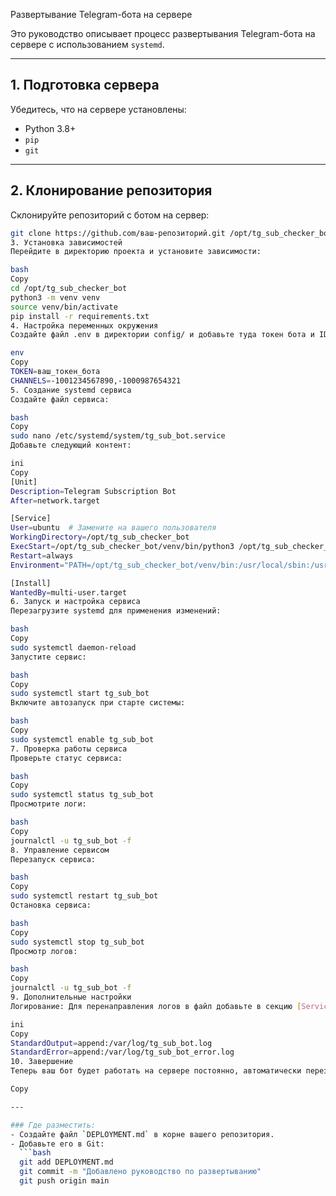  Развертывание Telegram-бота на сервере

Это руководство описывает процесс развертывания Telegram-бота на сервере с использованием `systemd`.

---

## 1. Подготовка сервера

Убедитесь, что на сервере установлены:
- Python 3.8+
- `pip`
- `git`

---

## 2. Клонирование репозитория

Склонируйте репозиторий с ботом на сервер:

```bash
git clone https://github.com/ваш-репозиторий.git /opt/tg_sub_checker_bot
3. Установка зависимостей
Перейдите в директорию проекта и установите зависимости:

bash
Copy
cd /opt/tg_sub_checker_bot
python3 -m venv venv
source venv/bin/activate
pip install -r requirements.txt
4. Настройка переменных окружения
Создайте файл .env в директории config/ и добавьте туда токен бота и ID каналов:

env
Copy
TOKEN=ваш_токен_бота
CHANNELS=-1001234567890,-1000987654321
5. Создание systemd сервиса
Создайте файл сервиса:

bash
Copy
sudo nano /etc/systemd/system/tg_sub_bot.service
Добавьте следующий контент:

ini
Copy
[Unit]
Description=Telegram Subscription Bot
After=network.target

[Service]
User=ubuntu  # Замените на вашего пользователя
WorkingDirectory=/opt/tg_sub_checker_bot
ExecStart=/opt/tg_sub_checker_bot/venv/bin/python3 /opt/tg_sub_checker_bot/src/bot.py
Restart=always
Environment="PATH=/opt/tg_sub_checker_bot/venv/bin:/usr/local/sbin:/usr/local/bin:/usr/sbin:/usr/bin:/sbin:/bin"

[Install]
WantedBy=multi-user.target
6. Запуск и настройка сервиса
Перезагрузите systemd для применения изменений:

bash
Copy
sudo systemctl daemon-reload
Запустите сервис:

bash
Copy
sudo systemctl start tg_sub_bot
Включите автозапуск при старте системы:

bash
Copy
sudo systemctl enable tg_sub_bot
7. Проверка работы сервиса
Проверьте статус сервиса:

bash
Copy
sudo systemctl status tg_sub_bot
Просмотрите логи:

bash
Copy
journalctl -u tg_sub_bot -f
8. Управление сервисом
Перезапуск сервиса:

bash
Copy
sudo systemctl restart tg_sub_bot
Остановка сервиса:

bash
Copy
sudo systemctl stop tg_sub_bot
Просмотр логов:

bash
Copy
journalctl -u tg_sub_bot -f
9. Дополнительные настройки
Логирование: Для перенаправления логов в файл добавьте в секцию [Service]:

ini
Copy
StandardOutput=append:/var/log/tg_sub_bot.log
StandardError=append:/var/log/tg_sub_bot_error.log
10. Завершение
Теперь ваш бот будет работать на сервере постоянно, автоматически перезапускаться в случае сбоев и запускаться при старте системы.

Copy

---

### Где разместить:
- Создайте файл `DEPLOYMENT.md` в корне вашего репозитория.
- Добавьте его в Git:
  ```bash
  git add DEPLOYMENT.md
  git commit -m "Добавлено руководство по развертыванию"
  git push origin main